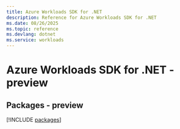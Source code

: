 ```yaml
---
title: Azure Workloads SDK for .NET
description: Reference for Azure Workloads SDK for .NET
ms.date: 08/26/2025
ms.topic: reference
ms.devlang: dotnet
ms.service: workloads
---
```

# Azure Workloads SDK for .NET - preview
## Packages - preview
[!INCLUDE [packages](workloads-index.md)]